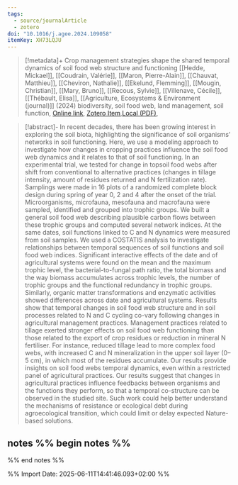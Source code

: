 ```yaml
---
tags:
  - source/journalArticle
  - zotero
doi: "10.1016/j.agee.2024.109058"
itemKey: XH73LQJU
---
```

>[!metadata]+
> Crop management strategies shape the shared temporal dynamics of soil food web structure and functioning
> [[Hedde, Mickael]], [[Coudrain, Valérie]], [[Maron, Pierre-Alain]], [[Chauvat, Matthieu]], [[Cheviron, Nathalie]], [[Ekelund, Flemming]], [[Mougin, Christian]], [[Mary, Bruno]], [[Recous, Sylvie]], [[Villenave, Cécile]], [[Thébault, Elisa]], 
> [[Agriculture, Ecosystems & Environment (journal)]] (2024)
> biodiversity, soil food web, land management, soil function, 
> [Online link](https://linkinghub.elsevier.com/retrieve/pii/S0167880924001762), [Zotero Item](zotero://select/library/items/XH73LQJU),[Local (PDF)](file://C:/Users/aburg/Documents/references/zotero/storage/D3CNHABG/Hedde2024_Cropmanagement.pdf), 


>[!abstract]-
>In recent decades, there has been growing interest in exploring the soil biota, highlighting the significance of soil organisms’ networks in soil functioning. Here, we use a modeling approach to investigate how changes in cropping practices influence the soil food web dynamics and it relates to that of soil functioning. In an experimental trial, we tested for change in topsoil food webs after shift from conventional to alternative practices (changes in tillage intensity, amount of residues returned and N fertilization rate). Samplings were made in 16 plots of a randomized complete block design during spring of year 0, 2 and 4 after the onset of the trial. Microorganisms, microfauna, mesofauna and macrofauna were sampled, identified and grouped into trophic groups. We built a general soil food web describing plausible carbon flows between these trophic groups and computed several network indices. At the same dates, soil functions linked to C and N dynamics were measured from soil samples. We used a COSTATIS analysis to investigate relationships between temporal sequences of soil functions and soil food web indices. Significant interactive effects of the date and of agricultural systems were found on the mean and the maximum trophic level, the bacterial-to-fungal path ratio, the total biomass and the way biomass accumulates across trophic levels, the number of trophic groups and the functional redundancy in trophic groups. Similarly, organic matter transformations and enzymatic activities showed differences across date and agricultural systems. Results show that temporal changes in soil food web structure and in soil processes related to N and C cycling co-vary following changes in agricultural management practices. Management practices related to tillage exerted stronger effects on soil food web functioning than those related to the export of crop residues or reduction in mineral N fertiliser. For instance, reduced tillage lead to more complex food webs, with increased C and N mineralization in the upper soil layer (0–5 cm), in which most of the residues accumulate. Our results provide insights on soil food webs temporal dynamics, even within a restricted panel of agricultural practices. Our results suggest that changes in agricultural practices influence feedbacks between organisms and the functions they perform, so that a temporal co-structure can be observed in the studied site. Such work could help better understand the mechanisms of resistance or ecological debt during agroecological transition, which could limit or delay expected Nature-based solutions.

## notes %% begin notes %%

%% end notes %%

%% Import Date: 2025-06-11T14:41:46.093+02:00 %%
